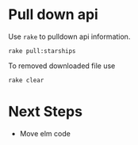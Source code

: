 # Pull down api 

Use `rake` to pulldown api information. 

    rake pull:starships

To removed downloaded file use 

    rake clear


# Next Steps

- Move elm code
